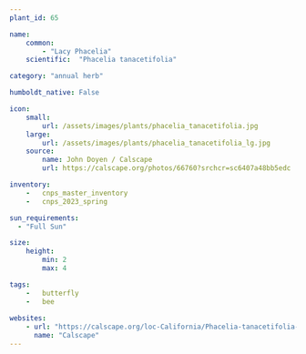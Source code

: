 ```yaml
---
plant_id: 65

name: 
    common:  
        - "Lacy Phacelia"   
    scientific:  "Phacelia tanacetifolia"  

category: "annual herb"

humboldt_native: False

icon: 
    small: 
        url: /assets/images/plants/phacelia_tanacetifolia.jpg 
    large: 
        url: /assets/images/plants/phacelia_tanacetifolia_lg.jpg 
    source: 
        name: John Doyen / Calscape 
        url: https://calscape.org/photos/66760?srchcr=sc6407a48bb5edc 

inventory: 
    -   cnps_master_inventory
    -   cnps_2023_spring

sun_requirements:
  - "Full Sun"

size:
    height: 
        min: 2
        max: 4

tags:
    -   butterfly
    -   bee
 
websites:
    - url: "https://calscape.org/loc-California/Phacelia-tanacetifolia-(Lacy-Phacelia)"
      name: "Calscape"
---
```

